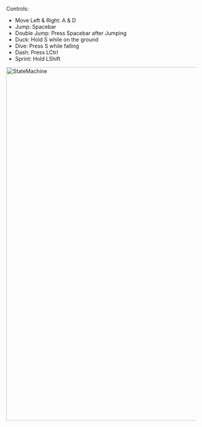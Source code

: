 

Controls:

  - Move Left & Right: A & D
  - Jump: Spacebar
  - Double Jump: Press Spacebar after Jumping
  - Duck: Hold S while on the ground
  - Dive: Press S while falling
  - Dash: Press LCtrl
  - Sprint: Hold LShift

<img width="826" height="939" alt="StateMachine" src="https://github.com/user-attachments/assets/aaefbd20-69cd-4d97-8864-1275acae9d5d" />
